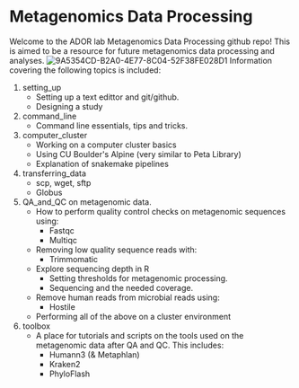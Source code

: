 # Metagenomics Data Processing
Welcome to the ADOR lab Metagenomics Data Processing github repo!
This is aimed to be a resource for future metagenomics data processing and analyses.
![9A5354CD-B2A0-4E77-8C04-52F38FE028D1](https://github.com/UC-Boulder/metagenomics_data_processing/assets/104112036/29978319-a9a7-40ca-b566-40f1c95c8ea9)
Information covering the following topics is included: 

1. setting_up
	- Setting up a text edittor and git/github.
	- Designing a study
2. command_line
	- Command line essentials, tips and tricks.
3. computer_cluster
	- Working on a computer cluster basics
	- Using CU Boulder's Alpine (very similar to Peta Library)
	- Explanation of snakemake pipelines
4. transferring_data
	- scp, wget, sftp
	- Globus 
5. QA_and_QC on metagenomic data.
	- How to perform quality control checks on metagenomic sequences using:
		- Fastqc
		- Multiqc
	- Removing low quality sequence reads with:
		- Trimmomatic
	- Explore sequencing depth in R
		- Setting thresholds for metagenomic processing.
		- Sequencing and the needed coverage.
	- Remove human reads from microbial reads using:
		- Hostile
	- Performing all of the above on a cluster environment
6. toolbox
	- A place for tutorials and scripts on the tools used on the metagenomic data after QA and QC. This includes:
		- Humann3 (& Metaphlan)
		- Kraken2
		- PhyloFlash




